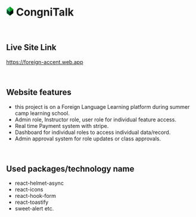 # <img src="./src/assets/img/mainlogo.png" alt="alt" height="25px"> CongniTalk

<br/>

## Live Site Link

https://foreign-accent.web.app

<br/>

## Website features

- this project is on a Foreign Language Learning platform during summer camp learning school.
- Admin role, Instructor role, user role for individual feature access.
- Real time Payment system with stripe.
- Dashboard for individual roles to access individual data/record.
- Admin approval system for role updates or class approvals.

<br/>

## Used packages/technology name

- react-helmet-async
- react-icons
- react-hook-form
- react-toastify
- sweet-alert etc.
